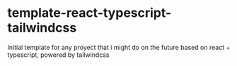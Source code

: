 # template-react-typescript-tailwindcss
Initial template for any proyect that i might do on the future based on react + typescript, powered by tailwindcss
